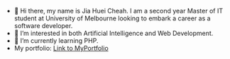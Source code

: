 - 👋 Hi there, my name is Jia Huei Cheah.
  I am a second year Master of IT student at University of Melbourne looking to embark a career as a software developer. 
- 👀 I’m interested in both Artificial Intelligence and Web Development.
- 🌱 I’m currently learning PHP. 
- My portfolio: [Link to MyPortfolio](https://my-portfolio-1a3e.mailchimpsites.com/)

<!---
jiahueic/jiahueic is a ✨ special ✨ repository because its `README.md` (this file) appears on your GitHub profile.
You can click the Preview link to take a look at your changes.
--->
